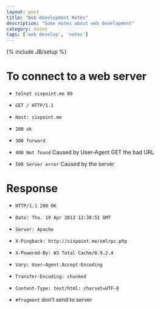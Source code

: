 ```yaml
---
layout: post
title: "Web development Notes"
description: "Some notes about web development"
category: notes
tags: ['web develop', 'notes']
---
```

{% include JB/setup %}

To connect to a web server
==========================
- `telnet sixpoint.me 80`
- `GET / HTTP/1.1`
- `Host: sixpoint.me`
  
- `200 ok`
- `300 forward`
- `400 Not found` Caused by User-Agent GET the bad URL
- `500 Server error` Caused by the server
  
Response
========
- `HTTP/1.1 200 OK`
- `Date: Thu. 19 Apr 2012 12:38:51 GMT`
- `Server: Apache`
- `X-Pingback: http://sixpoint.me/xmlrpc.php`
- `X-Powered-By: W3 Total Cache/0.9.2.4`
- `Vary: User-Agent.Accept-Encoding`
- `Transfer-Encoding: chunked`
- `Content-Type: text/html: charset=UTF-8`
  
  
- `#fragment` don't send to server



